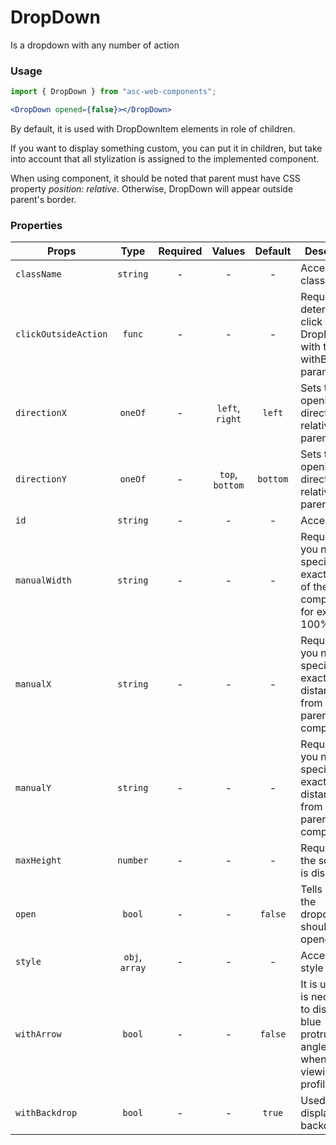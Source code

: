 # DropDown

Is a dropdown with any number of action

### Usage

```js
import { DropDown } from "asc-web-components";
```

```jsx
<DropDown opened={false}></DropDown>
```

By default, it is used with DropDownItem elements in role of children.

If you want to display something custom, you can put it in children, but take into account that all stylization is assigned to the implemented component.

When using component, it should be noted that parent must have CSS property _position: relative_. Otherwise, DropDown will appear outside parent's border.

### Properties

| Props                |      Type      | Required |     Values      | Default  | Description                                                                            |
| -------------------- | :------------: | :------: | :-------------: | :------: | -------------------------------------------------------------------------------------- |
| `className`          |    `string`    |    -     |        -        |    -     | Accepts class                                                                          |
| `clickOutsideAction` |     `func`     |    -     |        -        |    -     | Required for determining a click outside DropDown with the withBackdrop parameter      |
| `directionX`         |    `oneOf`     |    -     | `left`, `right` |  `left`  | Sets the opening direction relative to the parent                                      |
| `directionY`         |    `oneOf`     |    -     | `top`, `bottom` | `bottom` | Sets the opening direction relative to the parent                                      |
| `id`                 |    `string`    |    -     |        -        |    -     | Accepts id                                                                             |
| `manualWidth`        |    `string`    |    -     |        -        |    -     | Required if you need to specify the exact width of the component, for example 100%     |
| `manualX`            |    `string`    |    -     |        -        |    -     | Required if you need to specify the exact distance from the parent component           |
| `manualY`            |    `string`    |    -     |        -        |    -     | Required if you need to specify the exact distance from the parent component           |
| `maxHeight`          |    `number`    |    -     |        -        |    -     | Required if the scrollbar is displayed                                                 |
| `open`               |     `bool`     |    -     |        -        | `false`  | Tells when the dropdown should be opened                                               |
| `style`              | `obj`, `array` |    -     |        -        |    -     | Accepts css style                                                                      |
| `withArrow`          |     `bool`     |    -     |        -        | `false`  | It is used if it is necessary to display blue protruding angle as when viewing profile |
| `withBackdrop`       |     `bool`     |    -     |        -        | `true`   | Used to display backdrop                                                               |
